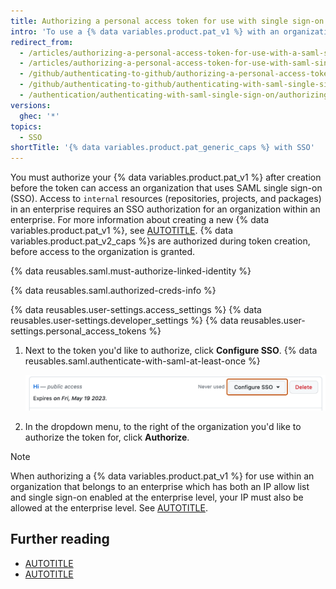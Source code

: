 ```yaml
---
title: Authorizing a personal access token for use with single sign-on
intro: 'To use a {% data variables.product.pat_v1 %} with an organization that uses single sign-on (SSO), you must first authorize the token.'
redirect_from:
  - /articles/authorizing-a-personal-access-token-for-use-with-a-saml-single-sign-on-organization
  - /articles/authorizing-a-personal-access-token-for-use-with-saml-single-sign-on
  - /github/authenticating-to-github/authorizing-a-personal-access-token-for-use-with-saml-single-sign-on
  - /github/authenticating-to-github/authenticating-with-saml-single-sign-on/authorizing-a-personal-access-token-for-use-with-saml-single-sign-on
  - /authentication/authenticating-with-saml-single-sign-on/authorizing-a-personal-access-token-for-use-with-saml-single-sign-on
versions:
  ghec: '*'
topics:
  - SSO
shortTitle: '{% data variables.product.pat_generic_caps %} with SSO'
---
```

You must authorize your {% data variables.product.pat_v1 %} after creation before the token can access an organization that uses SAML single sign-on (SSO). Access to `internal` resources (repositories, projects, and packages) in an enterprise requires an SSO authorization for an organization within an enterprise. For more information about creating a new {% data variables.product.pat_v1 %}, see [AUTOTITLE](/authentication/keeping-your-account-and-data-secure/creating-a-personal-access-token). {% data variables.product.pat_v2_caps %}s are authorized during token creation, before access to the organization is granted.

{% data reusables.saml.must-authorize-linked-identity %}

{% data reusables.saml.authorized-creds-info %}

{% data reusables.user-settings.access_settings %}
{% data reusables.user-settings.developer_settings %}
{% data reusables.user-settings.personal_access_tokens %}

1. Next to the token you'd like to authorize, click **Configure SSO**. {% data reusables.saml.authenticate-with-saml-at-least-once %}

   ![Screenshot of a list entry for a {% data variables.product.pat_v1 %}. A dropdown menu, labeled "Configure SSO", is outlined in orange.](/assets/images/help/settings/sso-allowlist-button.png)

1. In the dropdown menu, to the right of the organization you'd like to authorize the token for, click **Authorize**.

> [!NOTE]
> When authorizing a {% data variables.product.pat_v1 %} for use within an organization that belongs to an enterprise which has both an IP allow list and single sign-on enabled at the enterprise level, your IP must also be allowed at the enterprise level. See [AUTOTITLE](/admin/configuring-settings/hardening-security-for-your-enterprise/restricting-network-traffic-to-your-enterprise-with-an-ip-allow-list).

## Further reading

* [AUTOTITLE](/authentication/keeping-your-account-and-data-secure/creating-a-personal-access-token)
* [AUTOTITLE](/authentication/authenticating-with-single-sign-on/about-authentication-with-single-sign-on)
